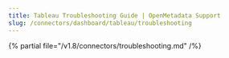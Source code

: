 ```yaml
---
title: Tableau Troubleshooting Guide | OpenMetadata Support
slug: /connectors/dashboard/tableau/troubleshooting
---
```


{% partial file="/v1.8/connectors/troubleshooting.md" /%}
